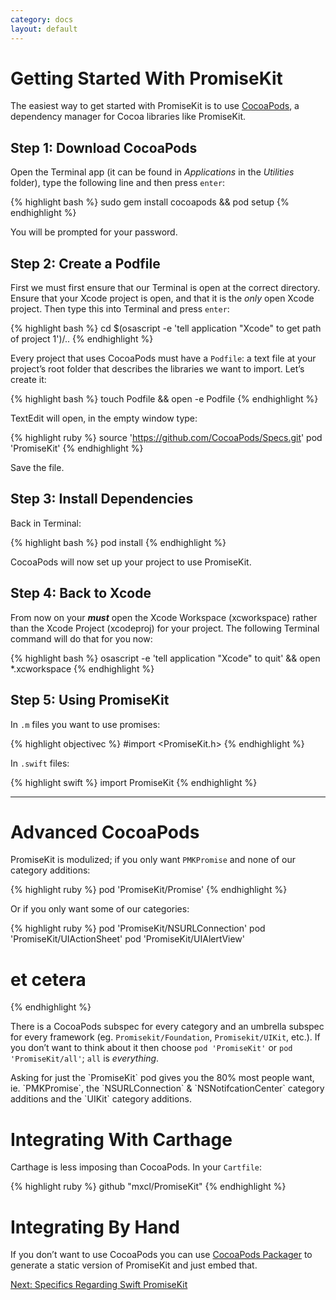 ```yaml
---
category: docs
layout: default
---
```


# Getting Started With PromiseKit

The easiest way to get started with PromiseKit is to use [CocoaPods](http://cocoapods.org), a dependency manager for Cocoa libraries like PromiseKit. 

## Step 1: Download CocoaPods

Open the Terminal app (it can be found in *Applications* in the *Utilities* folder), type the following line and then press `enter`:

{% highlight bash %}
sudo gem install cocoapods && pod setup
{% endhighlight %}

You will be prompted for your password.

## Step 2: Create a Podfile

First we must first ensure that our Terminal is open at the correct directory. Ensure that your Xcode project is open, and that it is the *only* open Xcode project. Then type this into Terminal and press `enter`:

{% highlight bash %}
cd $(osascript -e 'tell application "Xcode" to get path of project 1')/..
{% endhighlight %}

Every project that uses CocoaPods must have a `Podfile`: a text file at your project’s root folder that describes the libraries we want to import. Let’s create it:

{% highlight bash %}
touch Podfile && open -e Podfile
{% endhighlight %}

TextEdit will open, in the empty window type:

{% highlight ruby %}
source 'https://github.com/CocoaPods/Specs.git'
pod 'PromiseKit'
{% endhighlight %}

Save the file.

## Step 3: Install Dependencies

Back in Terminal:

{% highlight bash %}
pod install
{% endhighlight %}

CocoaPods will now set up your project to use PromiseKit.

## Step 4: Back to Xcode

From now on your ***must*** open the Xcode Workspace (xcworkspace) rather than the Xcode Project (xcodeproj) for your project. The following Terminal command will do that for you now:

{% highlight bash %}
osascript -e 'tell application "Xcode" to quit' && open *.xcworkspace
{% endhighlight %}

## Step 5: Using PromiseKit

In `.m` files you want to use promises:

{% highlight objectivec %}
#import <PromiseKit.h>
{% endhighlight %}

In `.swift` files:

{% highlight swift %}
import PromiseKit
{% endhighlight %}

<hr>

# Advanced CocoaPods

PromiseKit is modulized; if you only want `PMKPromise` and none of our category additions:

{% highlight ruby %}
pod 'PromiseKit/Promise'
{% endhighlight %}

Or if you only want some of our categories:

{% highlight ruby %}
pod 'PromiseKit/NSURLConnection'
pod 'PromiseKit/UIActionSheet'
pod 'PromiseKit/UIAlertView'
# et cetera
{% endhighlight %}

There is a CocoaPods subspec for every category and an umbrella subspec for every framework (eg. `Promisekit/Foundation`, `Promisekit/UIKit`, etc.). If you don’t want to think about it then choose `pod 'PromiseKit'` or `pod 'PromiseKit/all'`; `all` is *everything*. 

<aside>
Asking for just the `PromiseKit` pod gives you the 80% most people want, ie. `PMKPromise`, the `NSURLConnection` & `NSNotifcationCenter` category additions and the `UIKit` category additions.
</aside>


# Integrating With Carthage

Carthage is less imposing than CocoaPods. In your `Cartfile`:

{% highlight ruby %}
github "mxcl/PromiseKit"
{% endhighlight %}


# Integrating By Hand

If you don’t want to use CocoaPods you can use [CocoaPods Packager](https://github.com/CocoaPods/cocoapods-packager) to generate a static version of PromiseKit and just embed that.


<div><a class="pagination" href="/swift">Next: Specifics Regarding Swift PromiseKit</a></div>
